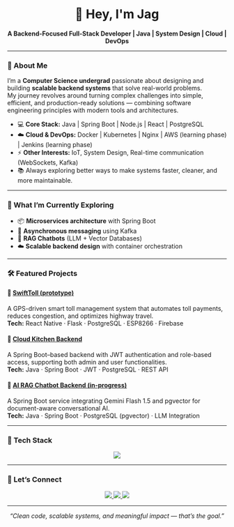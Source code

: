 <h1 align="center">👋 Hey, I'm Jag</h1>

<p align="center">
  <b>A Backend-Focused Full-Stack Developer | Java | System Design | Cloud | DevOps</b>
</p>

---

### 🚀 About Me  

I’m a **Computer Science undergrad** passionate about designing and building **scalable backend systems** that solve real-world problems.  
My journey revolves around turning complex challenges into simple, efficient, and production-ready solutions — combining software engineering principles with modern tools and architectures.  

- 💻 **Core Stack:** Java | Spring Boot | Node.js | React | PostgreSQL  
- ☁️ **Cloud & DevOps:** Docker | Kubernetes | Nginx | AWS (learning phase) | Jenkins (learning phase) 
- ⚡ **Other Interests:** IoT, System Design, Real-time communication (WebSockets, Kafka)  
- 📚 Always exploring better ways to make systems faster, cleaner, and more maintainable.  

---

### 🧠 What I’m Currently Exploring  

- 📦 **Microservices architecture** with Spring Boot  
- 🔄 **Asynchronous messaging** using Kafka  
- 🧩 **RAG Chatbots** (LLM + Vector Databases)  
- ☁️ **Scalable backend design** with container orchestration  

---

### 🛠️ Featured Projects  

#### 🚗 [SwiftToll (prototype)](https://github.com/jagadeshwaranparthiban/SwiftToll---IoT-Project)
A GPS-driven smart toll management system that automates toll payments, reduces congestion, and optimizes highway travel.  
**Tech:** React Native · Flask · PostgreSQL · ESP8266 · Firebase  

#### 🍴 [Cloud Kitchen Backend](https://github.com/jagadeshwaranparthiban/Cloud_Kitchen_Backend)
A Spring Boot–based backend with JWT authentication and role-based access, supporting both admin and user functionalities.  
**Tech:** Java · Spring Boot · JWT · PostgreSQL · REST API  

#### 🤖 [AI RAG Chatbot Backend (in-progress)](https://github.com/jagadeshwaranparthiban/RAG_Chat_Bot)
A Spring Boot service integrating Gemini Flash 1.5 and pgvector for document-aware conversational AI.  
**Tech:** Java · Spring Boot · PostgreSQL (pgvector) · LLM Integration  

---

### 🧩 Tech Stack

<p align="center">
  <img src="https://skillicons.dev/icons?i=java,spring,python,flask,react,postgresql,docker,kubernetes,git,nginx,aws,jenkins" />
</p>

---

### 💬 Let’s Connect  

<p align="center">
  <a href="https://www.linkedin.com/in/jagadeshwaran-parthiban-34407b2a2/" target="_blank">
    <img src="https://img.shields.io/badge/LinkedIn-0A66C2?style=for-the-badge&logo=linkedin&logoColor=white"/>
  </a>
  <a href="mailto:jagadeshrparthiban@gmail.com" target="_blank">
    <img src="https://img.shields.io/badge/Email-D14836?style=for-the-badge&logo=gmail&logoColor=white"/>
  </a>
  <a href="https://github.com/jagadeshwaranparthiban" target="_blank">
    <img src="https://img.shields.io/badge/GitHub-171515?style=for-the-badge&logo=github&logoColor=white"/>
  </a>
</p>

---

<p align="center">
  <i>“Clean code, scalable systems, and meaningful impact — that’s the goal.”</i>
</p>
